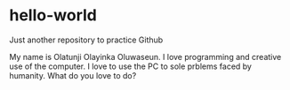 # hello-world
Just another repository to practice Github

My name is Olatunji Olayinka Oluwaseun. I love programming and creative use of the computer. I love to use the PC to sole prblems faced by humanity.
What do you love to do?
